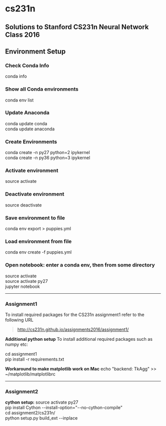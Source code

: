 # cs231n
Solutions to Stanford CS231n Neural Network Class 2016  
---

## Environment Setup  

### Check Conda Info
conda info  

### Show all Conda environments
conda env list  

### Update Anaconda
conda update conda  
conda update anaconda  

### Create Environments
conda create -n py27 python=2 ipykernel  
conda create -n py36 python=3 ipykernel  

### Activate environment
source activate <environment>  

### Deactivate environment
source deactivate  

### Save environment to file
conda env export > puppies.yml  

### Load environment from file
conda env create -f puppies.yml  

### Open notebook: enter a conda env, then from some directory
source activate <environment>  
source activate py27  
jupyter notebook  

---
###  Assignment1

To install required packages for the CS231n assignment1 refer to the following URL  
> http://cs231n.github.io/assignments2016/assignment1/  

__Additional python setup__ 
To install additional required packages such as numpy etc:  
>
cd assignment1  
pip install -r requirements.txt  

__Workaround to make matplotlib work on Mac__
echo "backend: TkAgg" >> ~/matplotlib/matplotlibrc


---
###  Assignment2

__cython setup:__ 
source activate py27  
pip install Cython --install-option="--no-cython-compile"  
cd assignment2/cs231n/  
python setup.py build_ext --inplace  




